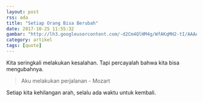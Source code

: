 ```yaml
---
layout: post
rss: ada
title: "Setiap Orang Bisa Berubah"
date: 2017-10-25 11:55:32
gambar: "http://lh3.googleusercontent.com/-d2Cm4QlHM4g/WfAKqMH2-tI/AAAAAAAACj4/kfjCvOJ5B4EUEvCWqF73I4r8DlFjNLyYgCLcBGAs/s900/ba5a54a020568e40c40dea665ada6b85c63a4cfe_hq.jpg"
category: artikel
tags: [quote]
---
```


Kita seringkali melakukan kesalahan. Tapi percayalah bahwa kita bisa mengubahnya.

> Aku melakukan perjalanan - Mozart

Setiap kita kehilangan arah, selalu ada waktu untuk kembali.